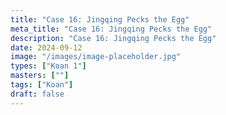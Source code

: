 ```yaml
---
title: "Case 16: Jingqing Pecks the Egg"
meta_title: "Case 16: Jingqing Pecks the Egg"
description: "Case 16: Jingqing Pecks the Egg"
date: 2024-09-12
image: "/images/image-placeholder.jpg"
types: ["Koan 1"]
masters: [""]
tags: ["Koan"]
draft: false
---
```


